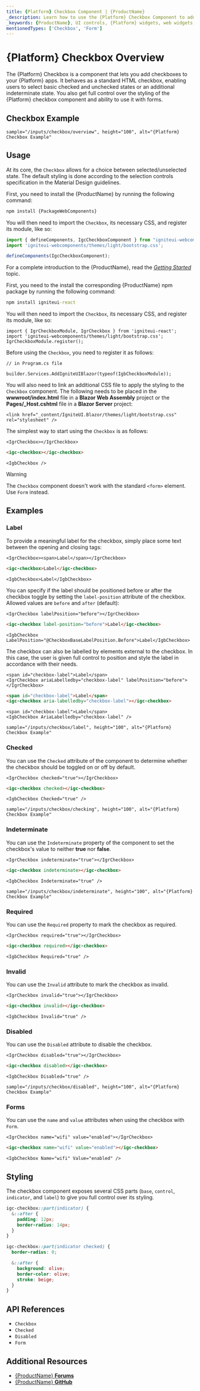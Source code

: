 ```yaml
---
title: {Platform} Checkbox Component | {ProductName}
_description: Learn how to use the {Platform} Checkbox Component to add checkboxes and enable checked, unchecked or indeterminate state for end-users.
_keywords: {ProductName}, UI controls, {Platform} widgets, web widgets, UI widgets, {Platform}, Native {Platform} Components Suite, Native {Platform} Controls, Native {Platform} Components Library, {Platform} Checkbox components, {Platform} Checkbox controls
mentionedTypes: ['Checkbox', 'Form']
---
```


# {Platform} Checkbox Overview

The {Platform} Checkbox is a component that lets you add checkboxes to your {Platform} apps. It behaves as a standard HTML checkbox, enabling users to select basic checked and unchecked states or an additional indeterminate state. You also get full control over the styling of the {Platform} checkbox component and ability to use it with forms.

## Checkbox Example

`sample="/inputs/checkbox/overview", height="100", alt="{Platform} Checkbox Example"`

<div class="divider--half"></div>

## Usage

At its core, the `Checkbox` allows for a choice between selected/unselected state. The default styling is done according to the selection controls specification in the Material Design guidelines.

<!-- WebComponents -->
First, you need to install the {ProductName} by running the following command:

```cmd
npm install {PackageWebComponents}
```

You will then need to import the `Checkbox`, its necessary CSS, and register its module, like so:

```ts
import { defineComponents, IgcCheckboxComponent } from "igniteui-webcomponents";
import 'igniteui-webcomponents/themes/light/bootstrap.css';

defineComponents(IgcCheckboxComponent);
```

For a complete introduction to the {ProductName}, read the [*Getting Started*](../general-getting-started.md) topic.

<!-- end: WebComponents -->

<!-- React -->
First, you need to the install the corresponding {ProductName} npm package by running the following command:

```cmd
npm install igniteui-react
```

You will then need to import the `Checkbox`, its necessary CSS, and register its module, like so:

```tsx
import { IgrCheckboxModule, IgrCheckbox } from 'igniteui-react';
import 'igniteui-webcomponents/themes/light/bootstrap.css';
IgrCheckboxModule.register();
```
<!-- end: React -->

<!-- Blazor -->

Before using the `Checkbox`, you need to register it as follows:

```razor
// in Program.cs file

builder.Services.AddIgniteUIBlazor(typeof(IgbCheckboxModule));
```

You will also need to link an additional CSS file to apply the styling to the `Checkbox` component. The following needs to be placed in the **wwwroot/index.html** file in a **Blazor Web Assembly** project or the **Pages/_Host.cshtml** file in a **Blazor Server** project:

```razor
<link href="_content/IgniteUI.Blazor/themes/light/bootstrap.css" rel="stylesheet" />
```

<!-- end: Blazor -->

<div class="divider--half"></div>

The simplest way to start using the `Checkbox` is as follows:

```tsx
<IgrCheckbox></IgrCheckbox>
```

```html
<igc-checkbox></igc-checkbox>
```

```razor
<IgbCheckbox />
```

>[!WARNING]
> The `Checkbox` component doesn't work with the standard `<form>` element. Use `Form` instead.


## Examples

### Label

To provide a meaningful label for the checkbox, simply place some text between the opening and closing tags:

```tsx
<IgrCheckbox><span>Label</span></IgrCheckbox>
```

```html
<igc-checkbox>Label</igc-checkbox>
```

```razor
<IgbCheckbox>Label</IgbCheckbox>
```

You can specify if the label should be positioned before or after the checkbox toggle by setting the `label-position` attribute of the checkbox. Allowed values are `before` and `after` (default):

```tsx
<IgrCheckbox labelPosition="before"></IgrCheckbox>
```

```html
<igc-checkbox label-position="before">Label</igc-checkbox>
```

```razor
<IgbCheckbox LabelPosition="@CheckboxBaseLabelPosition.Before">Label</IgbCheckbox>
```

The checkbox can also be labelled by elements external to the checkbox. In this case, the user is given full control to position and style the label in accordance with their needs.

```tsx
<span id="checkbox-label">Label</span>
<IgrCheckbox ariaLabelledby="checkbox-label" labelPosition="before"></IgrCheckbox>
```

```html
<span id="checkbox-label">Label</span>
<igc-checkbox aria-labelledby="checkbox-label"></igc-checkbox>
```

```razor
<span id="checkbox-label">Label</span>
<IgbCheckbox AriaLabelledby="checkbox-label" />
```

`sample="/inputs/checkbox/label", height="100", alt="{Platform} Checkbox Example"`



### Checked

You can use the `Checked` attribute of the component to determine whether the checkbox should be toggled on or off by default.

```tsx
<IgrCheckbox checked="true"></IgrCheckbox>
```

```html
<igc-checkbox checked></igc-checkbox>
```

```razor
<IgbCheckbox Checked="true" />
```

`sample="/inputs/checkbox/checking", height="100", alt="{Platform} Checkbox Example"`



### Indeterminate

You can use the `Indeterminate` property of the component to set the checkbox's value to neither **true** nor **false**.

```tsx
<IgrCheckbox indeterminate="true"></IgrCheckbox>
```

```html
<igc-checkbox indeterminate></igc-checkbox>
```

```razor
<IgbCheckbox Indeterminate="true" />
```

`sample="/inputs/checkbox/indeterminate", height="100", alt="{Platform} Checkbox Example"`



### Required

You can use the `Required` property to mark the checkbox as required.

```tsx
<IgrCheckbox required="true"></IgrCheckbox>
```

```html
<igc-checkbox required></igc-checkbox>
```

```razor
<IgbCheckbox Required="true" />
```

### Invalid

You can use the `Invalid` attribute to mark the checkbox as invalid.

```tsx
<IgrCheckbox invalid="true"></IgrCheckbox>
```

```html
<igc-checkbox invalid></igc-checkbox>
```

```razor
<IgbCheckbox Invalid="true" />
```

### Disabled

You can use the `Disabled` attribute to disable the checkbox.

```tsx
<IgrCheckbox disabled="true"></IgrCheckbox>
```

```html
<igc-checkbox disabled></igc-checkbox>
```

```razor
<IgbCheckbox Disabled="true" />
```

`sample="/inputs/checkbox/disabled", height="100", alt="{Platform} Checkbox Example"`



### Forms

You can use the `name` and `value` attributes when using the checkbox with `Form`.

```tsx
<IgrCheckbox name="wifi" value="enabled"></IgrCheckbox>
```

```html
<igc-checkbox name="wifi" value="enabled"></igc-checkbox>
```

```razor
<IgbCheckbox Name="wifi" Value="enabled" />
```

## Styling

The checkbox component exposes several CSS parts (`base`, `control`, `indicator`, and `label`) to give you full control over its styling.

```css
igc-checkbox::part(indicator) {
  &::after {
    padding: 12px;
    border-radius: 14px;
  }
}

igc-checkbox::part(indicator checked) {
  border-radius: 0;

  &::after {
    background: olive;
    border-color: olive;
    stroke: beige;
  }
}
```
## API References

 - `Checkbox`
 - `Checked`
 - `Disabled`
 - `Form`


## Additional Resources

* [{ProductName} **Forums**]({ForumsLink})
* [{ProductName} **GitHub**]({GithubLink})

